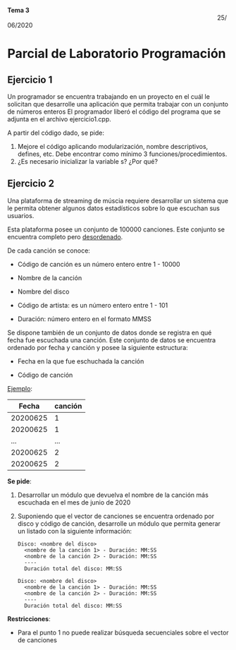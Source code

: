 **Tema 3**                                                                                                                          25/06/2020

# Parcial de Laboratorio Programación

## Ejercicio 1

Un programador se encuentra trabajando en un proyecto en el cuál le solicitan que desarrolle una aplicación que permita trabajar con un conjunto de números enteros El programador liberó el código del programa que se adjunta en el archivo ejercicio1.cpp.

A partir del código dado, se pide:

1. Mejore el código aplicando modularización, nombre descriptivos, defines, etc. Debe encontrar como mínimo 3 funciones/procedimientos.
2. ¿Es necesario inicializar la variable s? ¿Por qué?

## Ejercicio 2

Una plataforma de streaming de múscia requiere desarrollar un sistema que le permita obtener algunos datos estadísticos sobre lo que escuchan sus usuarios.

Esta plataforma posee un conjunto de 100000 canciones. Este conjunto se encuentra completo pero <u>desordenado</u>. 

De cada canción se conoce:

* Código de canción es un número entero entre 1 - 10000

* Nombre de la canción

* Nombre del disco

* Código de artista: es un número entero entre 1 - 101

* Duración: número entero en el formato MMSS

Se dispone también de un conjunto de datos donde se registra en qué fecha fue escuchada una canción. Este conjunto de datos se encuentra ordenado por fecha y canción y posee la siguiente estructura:

* Fecha en la que fue eschuchada la canción

* Código de canción

<u>Ejemplo</u>:

| Fecha    | canción |
| -------- | ------- |
| 20200625 | 1       |
| 20200625 | 1       |
| ...      | ...     |
| 20200625 | 2       |
| 20200625 | 2       |

**Se pide**:

1. Desarrollar un módulo que devuelva el nombre de la canción más escuchada en el mes de junio de 2020

2. Suponiendo que el vector de canciones se encuentra ordenado por disco y código de canción, desarrolle un módulo que permita generar un listado con la siguiente información:
   
   ```
   Disco: <nombre del disco>
     <nombre de la canción 1> - Duración: MM:SS
     <nombre de la canción 2> - Duración: MM:SS
     ----
     Duración total del disco: MM:SS
   
   Disco: <nombre del disco>
     <nombre de la canción 1> - Duración: MM:SS
     <nombre de la canción 2> - Duración: MM:SS
     ----
     Duración total del disco: MM:SS
   ```

**Restricciones**:

* Para el punto 1 no puede realizar búsqueda secuenciales sobre el vector de canciones
